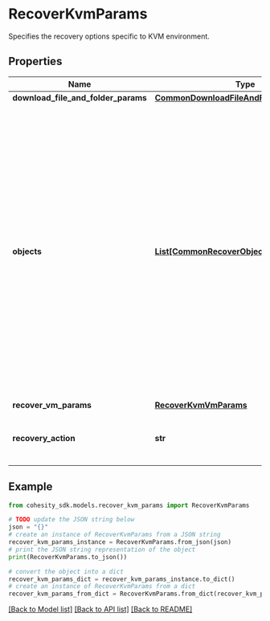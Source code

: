 # RecoverKvmParams

Specifies the recovery options specific to KVM environment.

## Properties

Name | Type | Description | Notes
------------ | ------------- | ------------- | -------------
**download_file_and_folder_params** | [**CommonDownloadFileAndFolderParams**](CommonDownloadFileAndFolderParams.md) |  | [optional] 
**objects** | [**List[CommonRecoverObjectSnapshotParams]**](CommonRecoverObjectSnapshotParams.md) | Specifies the list of recover Object parameters. This property is mandatory for all recovery action types except recover vms. While recovering VMs, a user can specify snapshots of VM&#39;s or a Protection Group Run details to recover all the VM&#39;s that are backed up by that Run. | [optional] 
**recover_vm_params** | [**RecoverKvmVmParams**](RecoverKvmVmParams.md) |  | [optional] 
**recovery_action** | **str** | Specifies the type of recovery action to be performed. | 

## Example

```python
from cohesity_sdk.models.recover_kvm_params import RecoverKvmParams

# TODO update the JSON string below
json = "{}"
# create an instance of RecoverKvmParams from a JSON string
recover_kvm_params_instance = RecoverKvmParams.from_json(json)
# print the JSON string representation of the object
print(RecoverKvmParams.to_json())

# convert the object into a dict
recover_kvm_params_dict = recover_kvm_params_instance.to_dict()
# create an instance of RecoverKvmParams from a dict
recover_kvm_params_from_dict = RecoverKvmParams.from_dict(recover_kvm_params_dict)
```
[[Back to Model list]](../README.md#documentation-for-models) [[Back to API list]](../README.md#documentation-for-api-endpoints) [[Back to README]](../README.md)


